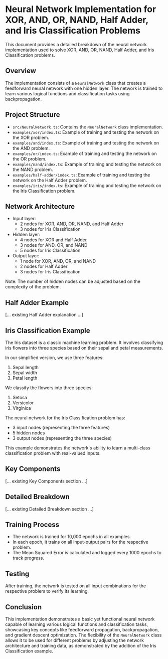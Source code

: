 # Neural Network Implementation for XOR, AND, OR, NAND, Half Adder, and Iris Classification Problems

This document provides a detailed breakdown of the neural network implementation used to solve XOR, AND, OR, NAND, Half Adder, and Iris Classification problems.

## Overview

The implementation consists of a `NeuralNetwork` class that creates a feedforward neural network with one hidden layer. The network is trained to learn various logical functions and classification tasks using backpropagation.

## Project Structure

- `src/NeuralNetwork.ts`: Contains the `NeuralNetwork` class implementation.
- `examples/xor/index.ts`: Example of training and testing the network on the XOR problem.
- `examples/and/index.ts`: Example of training and testing the network on the AND problem.
- `examples/or/index.ts`: Example of training and testing the network on the OR problem.
- `examples/nand/index.ts`: Example of training and testing the network on the NAND problem.
- `examples/half-adder/index.ts`: Example of training and testing the network on the Half Adder problem.
- `examples/iris/index.ts`: Example of training and testing the network on the Iris Classification problem.

## Network Architecture

- Input layer: 
  - 2 nodes for XOR, AND, OR, NAND, and Half Adder
  - 3 nodes for Iris Classification
- Hidden layer: 
  - 4 nodes for XOR and Half Adder
  - 3 nodes for AND, OR, and NAND
  - 5 nodes for Iris Classification
- Output layer: 
  - 1 node for XOR, AND, OR, and NAND
  - 2 nodes for Half Adder
  - 3 nodes for Iris Classification

Note: The number of hidden nodes can be adjusted based on the complexity of the problem.

## Half Adder Example

[... existing Half Adder explanation ...]

## Iris Classification Example

The Iris dataset is a classic machine learning problem. It involves classifying iris flowers into three species based on their sepal and petal measurements.

In our simplified version, we use three features:
1. Sepal length
2. Sepal width
3. Petal length

We classify the flowers into three species:
1. Setosa
2. Versicolor
3. Virginica

The neural network for the Iris Classification problem has:
- 3 input nodes (representing the three features)
- 5 hidden nodes
- 3 output nodes (representing the three species)

This example demonstrates the network's ability to learn a multi-class classification problem with real-valued inputs.

## Key Components

[... existing Key Components section ...]

## Detailed Breakdown

[... existing Detailed Breakdown section ...]

## Training Process

- The network is trained for 10,000 epochs in all examples.
- In each epoch, it trains on all input-output pairs for the respective problem.
- The Mean Squared Error is calculated and logged every 1000 epochs to track progress.

## Testing

After training, the network is tested on all input combinations for the respective problem to verify its learning.

## Conclusion

This implementation demonstrates a basic yet functional neural network capable of learning various logical functions and classification tasks, showcasing key concepts like feedforward propagation, backpropagation, and gradient descent optimization. The flexibility of the `NeuralNetwork` class allows it to be used for different problems by adjusting the network architecture and training data, as demonstrated by the addition of the Iris Classification example.
